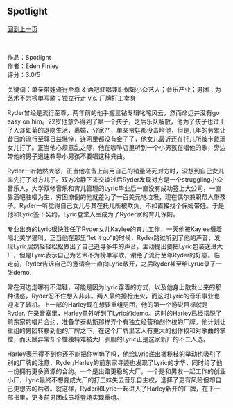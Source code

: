 ## Spotlight
[回到上一页](https://boheme13.github.io/books/)  &nbsp;&nbsp;


<br>

作品：Spotlight<br>
作者：Eden Finley<br>
评分：3.0/5<br>

关键词：单亲带娃流行至尊 & 酒吧驻唱兼职保姆小众艺人；音乐产业；男团；为艺术不为榜单写歌；独立行走 v.s. 厂牌打工卖身

Ryder曾经是流行至尊，两年前的他手握三钻专辑叱咤风云，然而命运并没有go easy on him。22岁他意外得到了第一个孩子，之后乐队解散，他为了孩子也过上了人淡如菊的退隐生活，离婚，分家产，单亲带娃都没击垮他，但是几年的劳累让昔日的流行至尊日益憔悴，连河里都没有金子了，他女儿最近还在托儿所被卡戴珊女儿打了。正当他心烦意乱之际，他在咖啡店里听到一个小男孩在唱他的歌，旁边带他的男子迅速教导小男孩不要唱这种粪曲。

Ryder一听勃然大怒，正当他准备上前用自己的销量砸死对方时，没想到自己女儿率先打了对方儿子。双方冷静下来交谈过后Ryder发现对方是一个struggling小众音乐人，大学双修音乐和育儿管理的Lyric毕业后一直没有成功签上大公司，一直靠酒吧驻唱为生，穷困潦倒的他就差为了一百美元吃垃圾，现在偶尔兼职帮人带孩子。Ryder一听觉得自己女儿与其在托儿所被欺负，不如直接找个保姆带娃。于是他和Lyric签下契约，Lyric登堂入室成为了Ryder家的育儿保姆。

专业出身的Lyric很快胜任了Ryder女儿Kaylee的育儿工作，一天他被Kaylee缠着唱北美学猫叫，正当他在那里”let it go”的时候，Ryder路过听到了他的声音，发现Lyric居然轻轻松松做出了自己追寻多年的声音，主动提出要把Lyric包装送进大厂，但是Lyric表示自己为艺术不为榜单写歌，谢绝了流行至尊Ryder的好意。临走前，Ryder告诉自己的邀请会一直向Lyric敞开，之后Ryder甚至给Lyruc录了一张demo. 

常在河边走哪有不湿鞋，可能是因为Lyric穿着的方式，以及他身上散发出来的那种诱惑，Ryder忍不住想入非非。两人最终擦枪走火，而这时Lyric的音乐事业也迎来了转机。上一部的Harley现在想要重组男团，他的第一个游说目标就是Ryder. 在录音室里，Harley意外听到了Lyric的demo。这时的Harley已经摆脱了前东家的唱片合约，准备学泰勒斯那样弄个有独立经营和创作权的厂牌。他计划让重组的男团转移到他的厂牌之下，在这个厂牌里艺人有更大的创作权和对歌曲的掌控，而天赋异常却个性独特难被大厂驯服的Lyric正是这家新厂的不二人选。

Harley表示得不到你还不能把你with了吗，他给Lyric递出橄榄枝的举动也吸引了别的厂牌的注意，Ryder/Harley的前东家寻迹也发现了Lyric的才华，同时给了他一份拥有更多资源的合约。一个是出路更稳的大厂，一个是和男友一起工作的创业小厂，Lyric最终不想变成大厂的打工妹失去音乐自主权，选择了更有风险但却自己更想去的后者。就这样，Ryder和Lyric一起进入了Harley新开的厂牌，在下一部书里，更多前男团成员将登场实现重组。